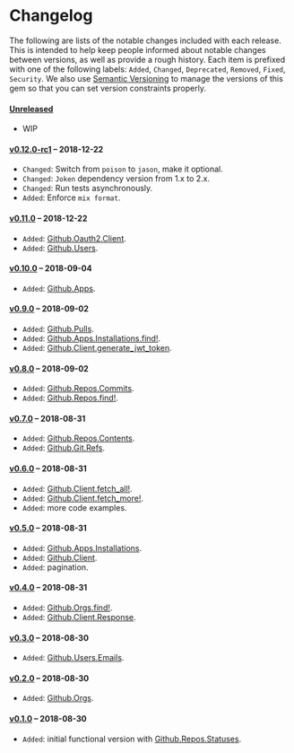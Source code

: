 # Changelog

The following are lists of the notable changes included with each release.
This is intended to help keep people informed about notable changes between
versions, as well as provide a rough history. Each item is prefixed with
one of the following labels: `Added`, `Changed`, `Deprecated`,
`Removed`, `Fixed`, `Security`. We also use [Semantic Versioning](http://semver.org)
to manage the versions of this gem so
that you can set version constraints properly.

#### [Unreleased](https://github.com/WorkflowCI/github/compare/v0.12.0-rc1...HEAD)

* WIP

#### [v0.12.0-rc1](https://github.com/WorkflowCI/github/compare/v0.12.0-rc1...v0.11.0) – 2018-12-22

* `Changed`: Switch from `poison` to `jason`, make it optional.
* `Changed`: `Joken` dependency version from 1.x to 2.x.
* `Changed`: Run tests asynchronously.
* `Added`: Enforce `mix format`.

#### [v0.11.0](https://github.com/WorkflowCI/github/compare/v0.10.0...v0.11.0) – 2018-12-22

* `Added`: [Github.Oauth2.Client](https://hexdocs.pm/github/Github.Oauth2.Client.html).
* `Added`: [Github.Users](https://hexdocs.pm/github/Github.Users.html).

#### [v0.10.0](https://github.com/WorkflowCI/github/compare/v0.9.0...v0.10.0) – 2018-09-04

* `Added`: [Github.Apps](https://hexdocs.pm/github/Github.Apps.html).

#### [v0.9.0](https://github.com/WorkflowCI/github/compare/v0.8.0...v0.9.0) – 2018-09-02

* `Added`: [Github.Pulls](https://hexdocs.pm/github/Github.Pulls.html).
* `Added`: [Github.Apps.Installations.find!](https://hexdocs.pm/github/Github.Apps.Installations.html#find!/2).
* `Added`: [Github.Client.generate_jwt_token](https://hexdocs.pm/github/Github.Client.html#generate_jwt_token/1).

#### [v0.8.0](https://github.com/WorkflowCI/github/compare/v0.7.0...v0.8.0) – 2018-09-02

* `Added`: [Github.Repos.Commits](https://hexdocs.pm/github/Github.Repos.Commits.html).
* `Added`: [Github.Repos.find!](https://hexdocs.pm/github/Github.Repos.html#find!/2).

#### [v0.7.0](https://github.com/WorkflowCI/github/compare/v0.6.0...v0.7.0) – 2018-08-31

* `Added`: [Github.Repos.Contents](https://hexdocs.pm/github/Github.Repos.Contents.html).
* `Added`: [Github.Git.Refs](https://hexdocs.pm/github/Github.Git.Refs.html).

#### [v0.6.0](https://github.com/WorkflowCI/github/compare/v0.5.0...v0.6.0) – 2018-08-31

* `Added`: [Github.Client.fetch_all!](https://hexdocs.pm/github/Github.Client.html#fetch_all!/1).
* `Added`: [Github.Client.fetch_more!](https://hexdocs.pm/github/Github.Client.html#fetch_more!/1).
* `Added`: more code examples.

#### [v0.5.0](https://github.com/WorkflowCI/github/compare/v0.4.0...v0.5.0) – 2018-08-31

* `Added`: [Github.Apps.Installations](https://hexdocs.pm/github/Github.Apps.Installations.html).
* `Added`: [Github.Client](https://hexdocs.pm/github/Github.Client.html).
* `Added`: pagination.

#### [v0.4.0](https://github.com/WorkflowCI/github/compare/v0.3.0...v0.4.0) – 2018-08-31

* `Added`: [Github.Orgs.find!](https://hexdocs.pm/github/Github.Orgs.html#find!/2).
* `Added`: [Github.Client.Response](https://hexdocs.pm/github/Github.Client.Response.html).

#### [v0.3.0](https://github.com/WorkflowCI/github/compare/v0.2.0...v0.3.0) – 2018-08-30

* `Added`: [Github.Users.Emails](https://hexdocs.pm/github/Github.Users.Emails.html).

#### [v0.2.0](https://github.com/WorkflowCI/github/compare/v0.1.0...v0.2.0) – 2018-08-30

* `Added`: [Github.Orgs](https://hexdocs.pm/github/Github.Orgs.html).

#### [v0.1.0](https://github.com/WorkflowCI/github/commit/456368e9fafc3416787ff1275c281f6dad236280) – 2018-08-30

* `Added`: initial functional version with [Github.Repos.Statuses](https://hexdocs.pm/github/Github.Repos.Statuses.html).
